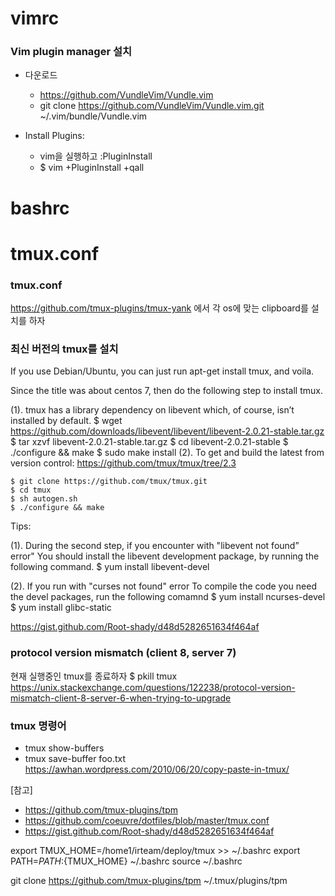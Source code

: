 # vimrc

### Vim plugin manager 설치

* 다운로드
  * https://github.com/VundleVim/Vundle.vim
  * git clone https://github.com/VundleVim/Vundle.vim.git ~/.vim/bundle/Vundle.vim

* Install Plugins:
  * vim을 실행하고 :PluginInstall
  * $ vim +PluginInstall +qall

# bashrc

# tmux.conf

### tmux.conf

https://github.com/tmux-plugins/tmux-yank
에서 각 os에 맞는 clipboard를 설치를 하자

### 최신 버전의 tmux를 설치
    
  If you use Debian/Ubuntu, you can just run apt-get install tmux, and voila. 
  
  Since the title was about centos 7, then do the following step to install tmux.
  
  (1). tmux has a library dependency on libevent which, of course, isn’t installed by default. 
    $ wget https://github.com/downloads/libevent/libevent/libevent-2.0.21-stable.tar.gz
    $ tar xzvf libevent-2.0.21-stable.tar.gz
    $ cd libevent-2.0.21-stable
    $ ./configure && make
    $ sudo make install
  (2). To get and build the latest from version control:
  https://github.com/tmux/tmux/tree/2.3

    $ git clone https://github.com/tmux/tmux.git
    $ cd tmux
    $ sh autogen.sh
    $ ./configure && make

Tips:

 (1). During the second step, if you encounter with "libevent not found” error"
 You should install the libevent development package, by running the following command.
    $ yum install libevent-devel

(2). If you run with "curses not found" error
  To compile the code you need the devel packages, run the following comamnd
  $ yum install ncurses-devel
  $ yum install glibc-static


https://gist.github.com/Root-shady/d48d5282651634f464af


### protocol version mismatch (client 8, server 7)

현재 실행중인 tmux를 종료하자
$ pkill tmux
https://unix.stackexchange.com/questions/122238/protocol-version-mismatch-client-8-server-6-when-trying-to-upgrade

### tmux 명령어

* tmux show-buffers
* tmux save-buffer foo.txt
https://awhan.wordpress.com/2010/06/20/copy-paste-in-tmux/

[참고] 
* https://github.com/tmux-plugins/tpm
* https://github.com/coeuvre/dotfiles/blob/master/tmux.conf
* https://gist.github.com/Root-shady/d48d5282651634f464af


export TMUX_HOME=/home1/irteam/deploy/tmux >> ~/.bashrc
export PATH=$PATH:${TMUX_HOME} ~/.bashrc
source ~/.bashrc

git clone https://github.com/tmux-plugins/tpm ~/.tmux/plugins/tpm
